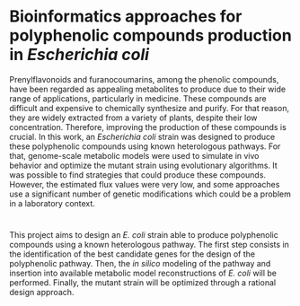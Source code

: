 # Bioinformatics approaches for polyphenolic compounds production in _Escherichia coli_


Prenylflavonoids and furanocoumarins, among the phenolic compounds, have been regarded as appealing metabolites to produce due to their wide range of applications, particularly in medicine. These compounds are difficult and expensive to chemically synthesize and purify. For that reason, they are widely extracted from a variety of plants, despite their low concentration. Therefore, improving the production of these compounds is crucial. In this work, an _Escherichia coli_ strain was designed to produce these polyphenolic compounds using known heterologous pathways. For that, genome-scale metabolic models were used to simulate in vivo behavior and optimize the mutant strain using evolutionary algorithms. It was possible to find strategies that could produce these compounds. However, the estimated flux values were very low, and some approaches use a significant number of genetic modifications which could be a problem in a laboratory context. 

#
This project aims to design an _E. coli_ strain able to produce polyphenolic compounds using a known heterologous pathway. The first step consists in the identification of the best candidate genes for the design of the polyphenolic pathway. Then, the _in silico_ modeling of the pathway and insertion into available metabolic model reconstructions of _E. coli_ will be performed. Finally, the mutant strain will be optimized through a rational design approach.

